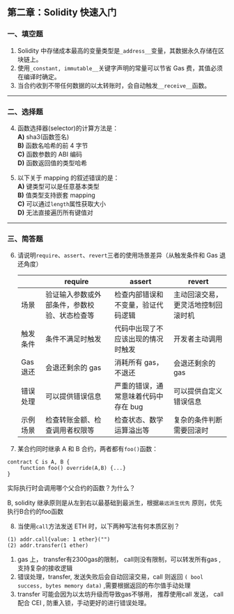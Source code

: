## 第二章：Solidity 快速入门

### 一、填空题

1. Solidity 中存储成本最高的变量类型是`_address__`变量，其数据永久存储在区块链上。
2. 使用`_constant, immutable__`关键字声明的常量可以节省 Gas 费，其值必须在编译时确定。
3. 当合约收到不带任何数据的以太转账时，会自动触发`__receive__`函数。

---

### 二、选择题

4. 函数选择器(selector)的计算方法是：  
   **A)** sha3(函数签名)  
   **B)** 函数名哈希的前 4 字节  
   **C)** 函数参数的 ABI 编码  
   **D)** 函数返回值的类型哈希

5. 以下关于 mapping 的叙述错误的是：  
   **A)** 键类型可以是任意基本类型  
   **B)** 值类型支持嵌套 mapping  
   **C)** 可以通过`length`属性获取大小  
   **D)** 无法直接遍历所有键值对

---

### 三、简答题

6. 请说明`require`、`assert`、`revert`三者的使用场景差异（从触发条件和 Gas 退还角度）

   |          | require                                      | assert                               | revert                              |
   | -------- | -------------------------------------------- | ------------------------------------ | ----------------------------------- |
   | 场景     | 验证输入参数或外部条件，参数校验、状态检查等 | 检查内部错误和不变量，验证代码逻辑   | 主动回滚交易， 更灵活地控制回滚时机 |
   | 触发条件 | 条件不满足时触发                             | 代码中出现了不应该出现的情况时触发   | 开发者主动调用                      |
   | Gas 退还 | 会退还剩余的 gas                             | 消耗所有 gas，不退还                 | 会退还剩余的 gas                    |
   | 错误处理 | 可以提供错误信息                             | 严重的错误，通常意味着代码中存在 bug | 可以提供自定义错误信息              |
   | 示例场景 | 检查转账金额、检查调用者权限等               | 检查状态、数学运算溢出等             | 复杂的条件判断需要回滚时            |

   

7. 某合约同时继承 A 和 B 合约，两者都有`foo()`函数：

```solidity
contract C is A, B {
    function foo() override(A,B) {...}
}
```

实际执行时会调用哪个父合约的函数？为什么？

B,  solidity 继承原则是从左到右以最基础到最派生，根据`最远派生优先` 原则，优先执行B合约的foo函数



8. 当使用`call`方法发送 ETH 时，以下两种写法有何本质区别？

```solidity
(1) addr.call{value: 1 ether}("") 
(2) addr.transfer(1 ether)
```

1. gas 上， transfer有2300gas的限制， call则没有限制，可以转发所有gas ,支持复杂的接收逻辑
2. 错误处理，transfer, 发送失败后会自动回滚交易，call 则返回 `( bool success, bytes memory data)`  ,需要根据返回的布尔值手动处理
3.  transfer 可能会因为以太坊升级而导致gas不够用， 推荐使用call 发送， call配合 CEI , 防重入锁，手动更好的进行错误处理。
